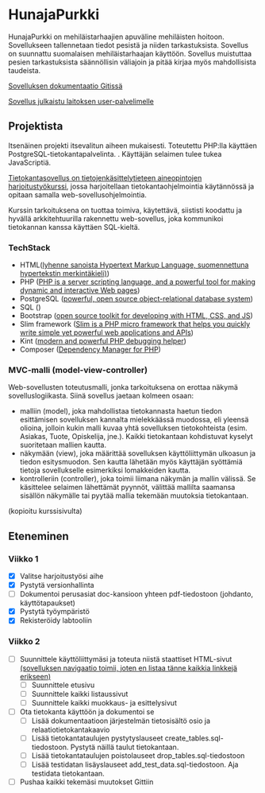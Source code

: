 # HunajaPurkki

HunajaPurkki on mehiläistarhaajien apuväline mehiläisten hoitoon. Sovellukseen tallennetaan tiedot pesistä ja niiden tarkastuksista. Sovellus on suunnattu suomalaisen mehiläistarhaajan käyttöön. Sovellus muistuttaa pesien tarkastuksista säännöllisin väliajoin ja pitää kirjaa myös mahdollisista taudeista.

[Sovelluksen dokumentaatio Gitissä](./doc/HunajaPurkki.pdf)

[Sovellus julkaistu laitoksen user-palvelimelle](http://tainalep.users.cs.helsinki.fi/hunajapurkki/)

## Projektista

Itsenäinen projekti itsevalitun aiheen mukaisesti. Toteutettu PHP:lla käyttäen PostgreSQL-tietokantapalvelinta. . Käyttäjän selaimen tulee tukea JavaScriptiä.

[Tietokantasovellus on tietojenkäsittelytieteen aineopintojen harjoitustyökurssi](http://tsoha.github.io/), jossa harjoitellaan tietokantaohjelmointia käytännössä ja opitaan samalla web-sovellusohjelmointia.

Kurssin tarkoituksena on tuottaa toimiva, käytettävä, siististi koodattu ja hyvällä arkkitehtuurilla rakennettu web-sovellus, joka kommunikoi tietokannan kanssa käyttäen SQL-kieltä.

### TechStack

 - HTML([lyhenne sanoista Hypertext Markup Language, suomennettuna hypertekstin merkintäkieli)](https://fi.wikipedia.org/wiki/HTML))
- PHP ([PHP is a server scripting language, and a powerful tool for making dynamic and interactive Web pages](https://www.w3schools.com/php/))
- PostgreSQL ([powerful, open source object-relational database system](http://www.tutorialspoint.com/postgresql/index.htm))
- SQL ()
- Bootstrap ([open source toolkit for developing with HTML, CSS, and JS](http://getbootstrap.com/))
- Slim framework ([Slim is a PHP micro framework that helps you quickly write simple yet powerful web applications and APIs](https://www.slimframework.com/))
- Kint ([modern and powerful PHP debugging helper](https://kint-php.github.io/kint/))
- Composer ([Dependency Manager for PHP](https://getcomposer.org/))


### MVC-malli (model-view-controller)

Web-sovellusten toteutusmalli, jonka tarkoituksena on erottaa näkymä sovelluslogiikasta.
Siinä sovellus jaetaan kolmeen osaan:

- malliin (model), joka mahdollistaa tietokannasta haetun tiedon esittämisen sovelluksen kannalta mielekkäässä muodossa, eli yleensä olioina, jolloin kukin malli kuvaa yhtä sovelluksen tietokohteista (esim. Asiakas, Tuote, Opiskelija, jne.). Kaikki tietokantaan kohdistuvat kyselyt suoritetaan mallien kautta.
- näkymään (view), joka määrittää sovelluksen käyttöliittymän ulkoasun ja tiedon esitysmuodon. Sen kautta lähetään myös käyttäjän syöttämiä tietoja sovellukselle esimerkiksi lomakkeiden kautta.
- kontrolleriin (controller), joka toimii liimana näkymän ja mallin välissä. Se käsittelee selaimen lähettämät pyynnöt, välittää mallilta saamansa sisällön näkymälle tai pyytää mallia tekemään muutoksia tietokantaan.

(kopioitu kurssisivulta)

## Eteneminen

### Viikko 1
- [x] Valitse harjoitustyösi aihe
- [x] Pystytä versionhallinta
- [ ] Dokumentoi perusasiat doc-kansioon yhteen pdf-tiedostoon (johdanto, käyttötapaukset)
- [x] Pystytä työympäristö
- [x] Rekisteröidy labtooliin

### Viikko 2
- [ ] Suunnittele käyttöliittymäsi ja toteuta niistä staattiset HTML-sivut [(sovelluksen navigaatio toimii, joten en listaa tänne kaikkia linkkejä erikseen)](http://tainalep.users.cs.helsinki.fi/hunajapurkki/)
  - [ ] Suunnittele etusivu
  - [ ] Suunnittele kaikki listaussivut
  - [ ] Suunnittele kaikki muokkaus- ja esittelysivut
- [ ] Ota tietokanta käyttöön ja dokumentoi se
  - [ ] Lisää dokumentaatioon järjestelmän tietosisältö osio ja relaatiotietokantakaavio
  - [ ] Lisää tietokantataulujen pystytyslauseet create_tables.sql-tiedostoon. Pystytä näillä taulut tietokantaan.
  - [ ] Lisää tietokantataulujen poistolauseet drop_tables.sql-tiedostoon
  - [ ] Lisää testidatan lisäyslauseet add_test_data.sql-tiedostoon. Aja testidata tietokantaan.
- [ ] Pushaa kaikki tekemäsi muutokset Gittiin
